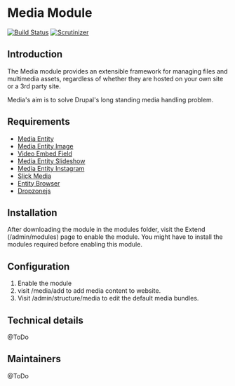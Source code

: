 # Media Module

[![Build Status](https://travis-ci.org/drupal-media/media.svg?branch=8.x-1.x)](https://travis-ci.org/drupal-media/media) [![Scrutinizer](https://scrutinizer-ci.com/g/drupal-media/media/badges/quality-score.png?b=8.x-1.x)](https://scrutinizer-ci.com/g/drupal-media/media/?branch=8.x-1.x)

## Introduction

The Media module provides an extensible framework for managing files and multimedia assets, regardless of whether they are hosted on your own site or a 3rd party site.

Media's aim is to solve Drupal's long standing media handling problem.

## Requirements

* [Media Entity](https://www.drupal.org/project/media_entity)
* [Media Entity Image](https://www.drupal.org/project/media_entity_image)
* [Video Embed Field](https://www.drupal.org/project/video_embed_field)
* [Media Entity Slideshow](https://www.drupal.org/project/media_entity_slideshow)
* [Media Entity Instagram](https://www.drupal.org/project/media_entity_instagram)
* [Slick Media](https://www.drupal.org/project/slick_media)
* [Entity Browser](https://www.drupal.org/project/entity_browser)
* [Dropzonejs](https://www.drupal.org/project/dropzonejs)

## Installation

After downloading the module in the modules folder, visit the Extend (/admin/modules) page to enable the module. You might have to install the modules required before enabling this module.

## Configuration

1. Enable the module
2. visit /media/add to add media content to website.
3. Visit /admin/structure/media to edit the default media bundles.

## Technical details

@ToDo

## Maintainers

@ToDo

